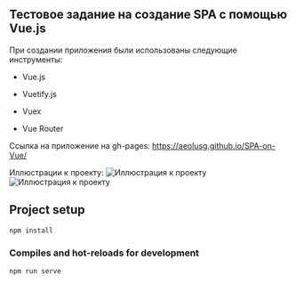 ## Тестовое задание на создание SPA с помощью Vue.js

При создании приложения были использованы следующие инструменты:

- Vue.js

- Vuetify.js

- Vuex

- Vue Router

Ссылка на приложение на gh-pages:
<https://aeolusg.github.io/SPA-on-Vue/>

Иллюстрации к проекту:
![Иллюстрация к проекту](https://github.com/AeolusG/SPA-on-Vue/blob/main/src/assets/imgs/promo.png) 
![Иллюстрация к проекту](https://github.com/AeolusG/SPA-on-Vue/blob/main/src/assets/imgs/promo2.png) 

## Project setup

```
npm install
```

### Compiles and hot-reloads for development

```
npm run serve
```

